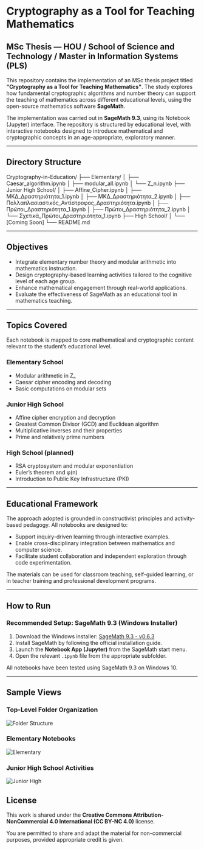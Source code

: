 # Cryptography as a Tool for Teaching Mathematics

## MSc Thesis — HOU / School of Science and Technology / Master in Information Systems (PLS)

This repository contains the implementation of an MSc thesis project titled **"Cryptography as a Tool for Teaching Mathematics"**. The study explores how fundamental cryptographic algorithms and number theory can support the teaching of mathematics across different educational levels, using the open-source mathematics software **SageMath**.

The implementation was carried out in **SageMath 9.3**, using its Notebook (Jupyter) interface. The repository is structured by educational level, with interactive notebooks designed to introduce mathematical and cryptographic concepts in an age-appropriate, exploratory manner.

---

## Directory Structure

Cryptography-in-Education/
├── Elementary/
│ ├── Caesar_algorithm.ipynb
│ ├── modular_all.ipynb
│ └── Z_n.ipynb
├── Junior High School/
│ ├── Affine_Cipher.ipynb
│ ├── ΜΚΔ_Δραστηριότητα_1.ipynb
│ ├── ΜΚΔ_Δραστηριότητα_2.ipynb
│ ├── Πολλαπλασιαστικός_Αντίστροφος_Δραστηριότητα.ipynb
│ ├── Πρώτοι_Δραστηριότητα_1.ipynb
│ ├── Πρώτοι_Δραστηριότητα_2.ipynb
│ └── Σχετικά_Πρώτοι_Δραστηριότητα_1.ipynb
├── High School/
│ └── [Coming Soon]
└── README.md


---

## Objectives

- Integrate elementary number theory and modular arithmetic into mathematics instruction.
- Design cryptography-based learning activities tailored to the cognitive level of each age group.
- Enhance mathematical engagement through real-world applications.
- Evaluate the effectiveness of SageMath as an educational tool in mathematics teaching.

---

## Topics Covered

Each notebook is mapped to core mathematical and cryptographic content relevant to the student’s educational level.

### Elementary School
- Modular arithmetic in Zₙ
- Caesar cipher encoding and decoding
- Basic computations on modular sets

### Junior High School
- Affine cipher encryption and decryption
- Greatest Common Divisor (GCD) and Euclidean algorithm
- Multiplicative inverses and their properties
- Prime and relatively prime numbers

### High School (planned)
- RSA cryptosystem and modular exponentiation
- Euler’s theorem and φ(n)
- Introduction to Public Key Infrastructure (PKI)

---

## Educational Framework

The approach adopted is grounded in constructivist principles and activity-based pedagogy. All notebooks are designed to:

- Support inquiry-driven learning through interactive examples.
- Enable cross-disciplinary integration between mathematics and computer science.
- Facilitate student collaboration and independent exploration through code experimentation.

The materials can be used for classroom teaching, self-guided learning, or in teacher training and professional development programs.

---

## How to Run

### Recommended Setup: SageMath 9.3 (Windows Installer)

1. Download the Windows installer: [SageMath 9.3 - v0.6.3](https://mirrors.mit.edu/sage/win/index.html)
2. Install SageMath by following the official installation guide.
3. Launch the **Notebook App (Jupyter)** from the SageMath start menu.
4. Open the relevant `.ipynb` file from the appropriate subfolder.

All notebooks have been tested using SageMath 9.3 on Windows 10.

---

## Sample Views

### Top-Level Folder Organization
![Folder Structure](./screenshots/folder_structure.png)

### Elementary Notebooks
![Elementary](./screenshots/elementary_notebooks.png)

### Junior High School Activities
![Junior High](./screenshots/junior_high_school.png)


## License

This work is shared under the **Creative Commons Attribution-NonCommercial 4.0 International (CC BY-NC 4.0)** license.

You are permitted to share and adapt the material for non-commercial purposes, provided appropriate credit is given.

